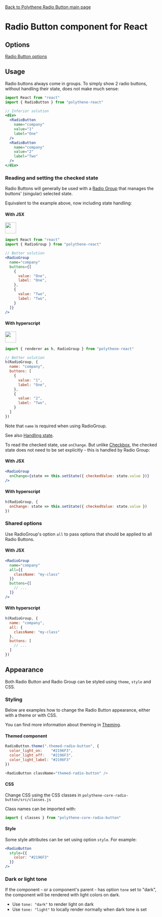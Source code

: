 [Back to Polythene Radio Button main page](../radio-button.md)

# Radio Button component for React


## Options

[Radio Button options](../radio-button.md)


## Usage

Radio buttons always come in groups. To simply show 2 radio buttons, without handling their state, does not make much sense:

~~~jsx
import React from "react"
import { RadioButton } from "polythene-react"

// Inferior solution
<div>
  <RadioButton 
    name="company"
    value="1"
    label="One"
  />
  <RadioButton 
    name="company"
    value="2"
    label="Two"
  />
</div>
~~~

### Reading and setting the checked state

Radio Buttons will generally be used with a [Radio Group](radio-group.md) that manages the buttons' (singular) selected state.

Equivalent to the example above, now including state handling:

#### With JSX

<a href="https://jsfiddle.net/ArthurClemens/b1vbbLgw/" target="_blank"><img src="https://arthurclemens.github.io/assets/polythene/docs/try-out-green.gif" height="36" /></a>

~~~jsx
import React from "react"
import { RadioGroup } from "polythene-react"

// Better solution
<RadioGroup
  name="company"
  buttons={[
    {
      value: "One",
      label: "One",
    },
    {
      value: "Two",
      label: "Two",
    }
  ]}
/>
~~~

#### With hyperscript

<a href="https://jsfiddle.net/ArthurClemens/fhqrcuL9/" target="_blank"><img src="https://arthurclemens.github.io/assets/polythene/docs/try-out-green.gif" height="36" /></a>

~~~javascript
import { renderer as h, RadioGroup } from "polythene-react"

// Better solution
h(RadioGroup, {
  name: "company",
  buttons: [
    {
      value: "1",
      label: "One",
    },
    {
      value: "2",
      label: "Two",
    }
  ]
})
~~~

Note that `name` is required when using RadioGroup.

See also [Handling state](../../handling-state.md).

To read the checked state, use `onChange`. But unlike [Checkbox](checkbox.md), the checked state does not need to be set explicitly - this is handled by Radio Group:

#### With JSX

~~~jsx
<RadioGroup
  onChange={state => this.setState({ checkedValue: state.value })}
/>
~~~

#### With hyperscript

~~~javascript
h(RadioGroup, {
  onChange: state => this.setState({ checkedValue: state.value })
})
~~~

### Shared options

Use RadioGroup's option `all` to pass options that should be applied to all Radio Buttons.

#### With JSX

~~~jsx
<RadioGroup
  name="company"
  all={{
    className: "my-class"
  }}
  buttons={[
    // ...
  ]}
/>
~~~

#### With hyperscript

~~~javascript
h(RadioGroup, {
  name: "company",
  all: {
    className: "my-class"
  },
  buttons: [
    // ...
  ]
})
~~~


## Appearance

Both Radio Button and Radio Group can be styled using `theme`, `style` and CSS.

### Styling

Below are examples how to change the Radio Button appearance, either with a theme or with CSS.

You can find more information about theming in [Theming](../theming.md).

#### Themed component

~~~javascript
RadioButton.theme(".themed-radio-button", {
  color_light_on:    "#2196F3",
  color_light_off:   "#2196F3",
  color_light_label: "#2196F3"
})

<RadioButton className="themed-radio-button" />
~~~

#### CSS

Change CSS using the CSS classes in `polythene-core-radio-button/src/classes.js`

Class names can be imported with:

~~~javascript
import { classes } from "polythene-core-radio-button"
~~~

#### Style

Some style attributes can be set using option `style`. For example:

~~~jsx
<RadioButton
  style={{
    color: "#2196F3"
  }}
/>
~~~

### Dark or light tone

If the component - or a component's parent - has option `tone` set to "dark", the component will be rendered with light colors on dark. 

* Use `tone: "dark"` to render light on dark
* Use `tone: "light"` to locally render normally when dark tone is set



